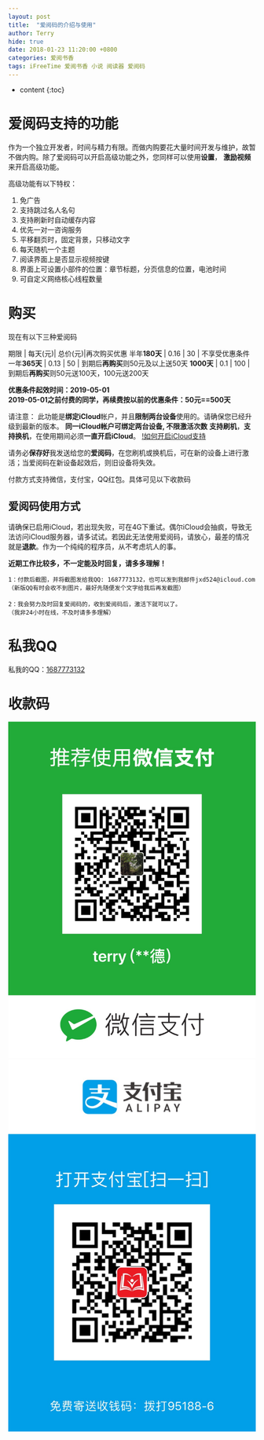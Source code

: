 ```yaml
---
layout: post
title:  "爱阅码的介绍与使用"
author: Terry
hide: true
date: 2018-01-23 11:20:00 +0800
categories: 爱阅书香
tags: iFreeTime 爱阅书香 小说 阅读器 爱阅码
---
```

 
* content
{:toc}

# 爱阅码支持的功能

作为一个独立开发者，时间与精力有限。而做内购要花大量时间开发与维护，故暂不做内购。除了爱阅码可以开启高级功能之外，您同样可以使用**设置**， **激励视频** 来开启高级功能。




高级功能有以下特权：

1. 免广告
2. 支持跳过名人名句
3. 支持刷新时自动缓存内容
4. 优先一对一咨询服务
5. 平移翻页时，固定背景，只移动文字
6. 每天随机一个主题
7. 阅读界面上是否显示视频按键
8. 界面上可设置小部件的位置：章节标题，分页信息的位置，电池时间
9. 可自定义网络核心线程数量


# 购买

现在有以下三种爱阅码

期限 | 每天(元)| 总价(元)|再次购买优惠
半年**180天** | 0.16 | 30  | 不享受优惠条件
一年**365天** | 0.13 | 50  | 到期后**再购买**则50元及以上送50天
**1000天**    | 0.1  | 100 | 到期后**再购买**则50元送100天，100元送200天

**优惠条件起效时间：2019-05-01**
<br />
**2019-05-01之前付费的同学，再续费按以前的优惠条件：50元==500天**

请注意：
此功能是**绑定iCloud**帐户，并且**限制两台设备**使用的。请确保您已经升级到最新的版本。
**同一iCloud帐户可绑定两台设备, 不限激活次数**
**支持刷机**，**支持换机**，在使用期间必须**一直开启iCloud**。
[!如何开启iCloud支持](/files/openift.jpeg)

请务必**保存好**我发送给您的**爱阅码**，在您刷机或换机后，可在新的设备上进行激活；当爱阅码在新设备起效后，则旧设备将失效。



付款方式支持微信，支付宝，QQ红包。具体可见以下收款码

## 爱阅码使用方式

请确保已启用iCloud，若出现失败，可在4G下重试。偶尔iCloud会抽疯，导致无法访问iCloud服务器，请多试试。若因此无法使用爱阅码，请放心，最差的情况就是**退款**。作为一个纯纯的程序员，从不考虑坑人的事。

**近期工作比较多，不一定能及时回复，请多多理解！**

```
1：付款后截图，并将截图发给我QQ: 1687773132，也可以发到我邮件jxd524@icloud.com
（新版QQ有时会收不到图片，最好先随便发个文字给我后再发截图）

2：我会努力及时回复爱阅码的，收到爱阅码后，激活下就可以了。
（我非24小时在线，不及时请多多理解）
```

# 私我QQ
<p>私我的QQ：<a href="mqq://im/chat?chat_type=wpa&uin=1687773132&version=1&src_type=web">1687773132</a></p>

# 收款码

![微信](/files/IMG_0059.JPG)
![支付宝](/files/IMG_0060.JPG)


